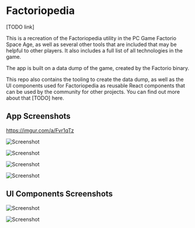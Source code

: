 # Factoriopedia

[TODO link]

This is a recreation of the Factoriopedia utility in the PC Game Factorio
Space Age, as well as several other tools that are included that may be helpful
to other players. It also includes a full list of all technologies in the game.

The app is built on a data dump of the game, created by the Factorio binary.

This repo also contains the tooling to create the data dump, as well as the
UI components used for Factoriopedia as reusable React components that can be
used by the community for other projects. You can find out more about that
[TODO] here.

## App Screenshots

https://imgur.com/a/Fvr1qTz

![Screenshot](https://imgur.com/M2FE87V.png)

![Screenshot](https://imgur.com/BfZFguK.png)

![Screenshot](https://imgur.com/vZ8CrI4.png)

![Screenshot](https://imgur.com/hFZPU3u.png)

## UI Components Screenshots

![Screenshot](https://imgur.com/xam62go.png)

![Screenshot](https://imgur.com/nB8Y2WJ.png)
